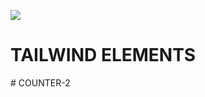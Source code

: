 <a href="https://mdbootstrap.com"><img src="https://mdbootstrap.com/img/Marketing/general/logo/medium/mdb-r.png"></a>

# TAILWIND ELEMENTS
#   C O U N T E R - 2  
 